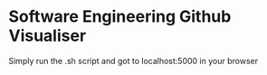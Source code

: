 # Software Engineering Github Visualiser
Simply run the .sh script and got to localhost:5000 in your browser
